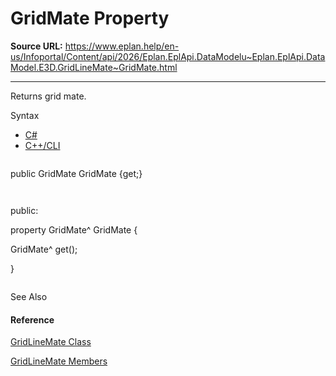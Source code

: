# GridMate Property

**Source URL:** https://www.eplan.help/en-us/Infoportal/Content/api/2026/Eplan.EplApi.DataModelu~Eplan.EplApi.DataModel.E3D.GridLineMate~GridMate.html

---

Returns grid mate.

Syntax

- [C#](#i-syntax-CS)
- [C++/CLI](#i-syntax-CPP2005)

```
```
public GridMate GridMate {get;}
```
```

```
```
public:
property GridMate^ GridMate {
   GridMate^ get();
}
```
```



See Also

#### Reference

[GridLineMate Class](Eplan.EplApi.DataModelu~Eplan.EplApi.DataModel.E3D.GridLineMate.html)
  
[GridLineMate Members](Eplan.EplApi.DataModelu~Eplan.EplApi.DataModel.E3D.GridLineMate_members.html)
